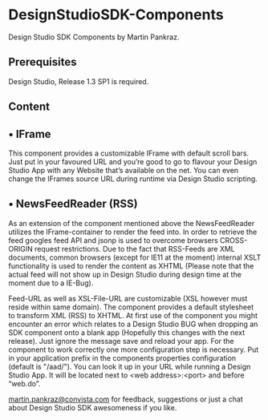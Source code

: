 DesignStudioSDK-Components
==========================

Design Studio SDK Components by Martin Pankraz.

Prerequisites
--------------------------
Design Studio, Release 1.3 SP1 is required.

Content
--------------------------

•	IFrame
---
This component provides a customizable IFrame with default scroll bars. Just put in your favoured URL and you’re good to go to flavour your Design Studio App with any Website that’s available on the net. You can even change the IFrames source URL during runtime via Design Studio scripting.

•	NewsFeedReader (RSS)
---
As an extension of the component mentioned above the NewsFeedReader utilizes the IFrame-container to render the feed into. In order to retrieve the feed googles feed API and jsonp is used to overcome browsers CROSS-ORIGIN request restrictions. Due to the fact that RSS-Feeds are XML documents, common browsers (except for IE11 at the moment) internal XSLT functionality is used to render the content as XHTML (Please note that the actual feed will not show up in Design Studio during design time at the moment due to a IE-Bug).

Feed-URL as well as XSL-File-URL are customizable (XSL however must reside within same domain). The component provides a default stylesheet to transform XML (RSS) to XHTML. At first use of the component you might encounter an error which relates to a Design Studio BUG when dropping an SDK component onto a blank app (Hopefully this changes with the next release). Just ignore the message save and reload your app. For the component to work correctly one more configuration step is necessary. Put in your application prefix in the components properties configuration (default is "/aad/"). You can look it up in your URL while running a Design Studio App. It will be located next to \<web address\>:\<port\> and before “web.do”.



martin.pankraz@convista.com for feedback, suggestions or just a chat about Design Studio SDK awesomeness if you like.
